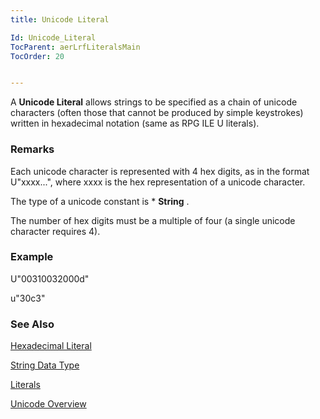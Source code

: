```yaml
---
title: Unicode Literal

Id: Unicode_Literal
TocParent: aerLrfLiteralsMain
TocOrder: 20


---
```


A **Unicode Literal** allows strings to be specified as a chain of unicode characters (often those that cannot be produced by simple keystrokes) written in hexadecimal notation (same as RPG ILE U literals). 

### Remarks
Each unicode character is represented with 4 hex digits, as in the format U"xxxx...", where xxxx is the hex representation of a unicode character. 

The type of a unicode constant is * **String** . 

The number of hex digits must be a multiple of four (a single unicode character requires 4). 

### Example
U"00310032000d" 

u"30c3"

### See Also
[Hexadecimal Literal](Hexadecimal_Literal.html)

[String Data Type](String_Data_Type.html)

[Literals](ecrLrfLiteralsMain.html)

[Unicode Overview](ecrConUnicode.html) 
